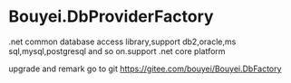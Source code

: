 # Bouyei.DbProviderFactory
.net common database access library,support db2,oracle,ms sql,mysql,postgresql and so on.support .net core platform

upgrade and remark go to git https://gitee.com/bouyei/Bouyei.DbFactory
